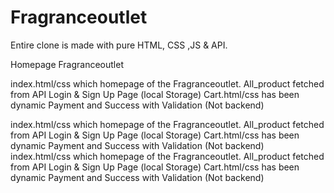 # Fragranceoutlet
Entire clone is made with pure HTML, CSS ,JS & API.

Homepage
Fragranceoutlet

index.html/css which homepage of the Fragranceoutlet.
All_product fetched from API
Login & Sign Up Page (local Storage)
Cart.html/css has been dynamic
Payment and Success with Validation (Not backend)


index.html/css which homepage of the Fragranceoutlet.
All_product fetched from API
Login & Sign Up Page (local Storage)
Cart.html/css has been dynamic
Payment and Success with Validation (Not backend)
index.html/css which homepage of the Fragranceoutlet.
All_product fetched from API
Login & Sign Up Page (local Storage)
Cart.html/css has been dynamic
Payment and Success with Validation (Not backend)
